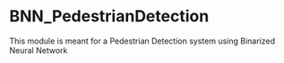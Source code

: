 # BNN_PedestrianDetection
This module is meant for a Pedestrian Detection system using Binarized Neural Network
